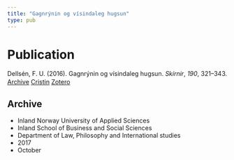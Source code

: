 ```yaml
---
title: "Gagnrýnin og vísindaleg hugsun"
type: pub
---
```

<h1>Publication</h1>
<article id="csl-bib-container-SHE6K4X9" class="csl-bib-container">
  <div class="csl-bib-body" style="line-height: 1.35; padding-left: 1em; text-indent:-1em;">
  <div class="csl-entry">Dells&#xE9;n, F. U. (2016). Gagnr&#xFD;nin og v&#xED;sindaleg hugsun. <i>Sk&#xED;rnir</i>, <i>190</i>, 321&#x2013;343.</div>
</div>
  <div class="csl-bib-buttons">
    <a href="#taxonomy-article-SHE6K4X9" class="csl-bib-button">Archive</a>
    <a href="https://app.cristin.no/results/show.jsf?id=1503975" alt="Cristin URL" class="csl-bib-button">Cristin</a>
    <a href="http://zotero.org/groups/5022929/items/SHE6K4X9" alt="Zotero URL" class="csl-bib-button">Zotero</a>
  </div>
  <div id="csl-bib-meta-container-SHE6K4X9"></div>
</article>
<div id="csl-bib-meta-SHE6K4X9" class="csl-bib-meta">
  <article id="taxonomy-article-SHE6K4X9" class="taxonomy-article">
    <h1>Archive</h1>
    <ul>
      <li>Inland Norway University of Applied Sciences</li>
      <li>Inland School of Business and Social Sciences</li>
      <li>Department of Law, Philosophy and International studies</li>
      <li>2017</li>
      <li>October</li>
    </ul>
  </article>
</div>
